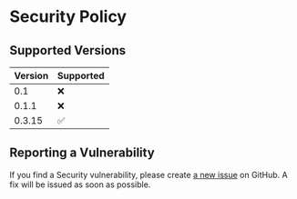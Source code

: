 # Security Policy

## Supported Versions

| Version | Supported          |
| ------- | ------------------ |
| 0.1     | :x:                |
| 0.1.1   | :x:                |
| 0.3.15  | :white_check_mark: |

## Reporting a Vulnerability

If you find a Security vulnerability, please create [a new issue](https://github.com/TheAcharya/MarkersExtractor/issues) on GitHub. A fix will be issued as soon as possible.

